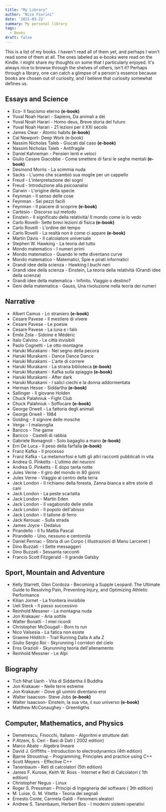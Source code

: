 ```yaml
---
title: "My Library"
author: "Nico Fiorini"
date: '2021-03-22'
summary: My personal library
tags: 
  - Books
draft: false
---
```


This is a list of my books. I haven't read all of them yet, and perhaps I won't read some of them at all. The ones labeled
as e-books were read on the Kindle. I might share my thoughts on some that I particularly enjoyed.
It's always nice to browse through the shelves of others, isn't it? Perhaps through a library, one can catch a glimpse of
a person's essence because books are chosen out of curiosity, and I believe that curiosity somewhat defines us.

## Essays and Science

<!-- | Author      | Title       |
| ----------- | ----------- |
| Header  asdklfjoaspdhfiopasdhdifophasdiopfhuiop    | Title       |
| Paragraph   | Text        | -->

* Eco- Il fascismo eterno **(e-book)**
* Yuval Noah Harari - Sapiens, Da animali a dèi
* Yuval Noah Harari - Homo deus, Breve storia del futuro
* Yuval Noah Harari - 21 lezioni per il XXI secolo
* James Clear - Atomic habits **(e-book)**
* Cal Newport- Deep Work (e-book)
* Nassim Nicholas Taleb - Giocati dal caso **(e-book)**
* Nassim Nicholas Taleb - Antifragile
* Daniel Kahneman - Pensieri lenti e veloci
* Giulio Cesare Giacobbe - Come smettere di farsi le seghe mentali **(e-book)**
* Desmond Morris - La scimmia nuda
* Sacks - L'uomo che scambiò sua moglie per un cappello
* Freud - L'interpretazione dei sogni
* Freud - Introduzione alla psicoanalisi
* Darwin - L'origine della specie
* Feynman - Il senso delle cose
* Feynman - Sei pezzi facili
* Feynman - Il piacere di scoprire **(e-book)**
* Cartesio - Discorso sul metodo
* Einstein - Il significato della relatività/ Il mondo come io lo vedo
* Carlo Rovelli- Sette brevi lezioni di fisica **(e-book)**
* Carlo Rovelli - L'ordine del tempo
* Carlo Rovelli - La realtà non è come ci appare **(e-book)**
* Martin Davis - Il calcolatore universale
* Stephen W. Hawking - La teoria del tutto
* Mondo matematico - I numeri primi
* Mondo matematico - Quando le rette diventano curve
* Mondo matematico - Matematici, Spie e pirati informatici
* Grandi idee della scienza - Hawking I buchi neri
* Grandi idee della scienza - Einstein, La teoria della relatività (Grandi idee della scienza)
* Grandi idee della matematica - Infinito. Viaggio o destino?
* Geni della matematica - Gauss, Una rivoluzione nella teoria dei numeri

## Narrative

* Albert Camus - Lo straniero **(e-book)**
* Cesare Pavese - Il mestiere di vivere
* Cesare Pavese - Le poesie
* Cesare Pavese - La luna e i falò
* Émile Zola - Sidoine e Médéric
* Italo Calvino - Le città invisibili
* Paolo Cognetti - Le otto montagne
* Haruki Murakami - Nel segno della pecora
* Haruki Murakami - Dance Dance Dance
* Haruki Murakami - L'arte di correre
* Haruki Murakami - La strana biblioteca **(e-book)**
* Haruki Murakami - Kafka sulla spiaggia **(e-book)**
* Haruki Murakami - After dark
* Haruki Murakami - I salici ciechi e la donna addormentata
* Herman Hesse - Siddartha **(e-book)**
* Sallinger - Il giovane Holden
* Chuck Palahniuk - Fight Club
* Chuck Palahniuk - Soffocare **(e-book)**
* George Orwell - La fattoria degli animali
* George Orwell - 1984
* Golding - Il signore delle mosche
* Verga - I malavoglia
* Baricco - The game
* Baricco - Castelli di rabbia
* Gabriele Romagnoli - Solo bagaglio a mano **(e-book)**
* Erri De Luca - Il peso della farfalla **(e-book)**
* Franz Kafka - Il processo
* Franz Kafka - La metamorfosi e tutti gli altri racconti pubblicati in vita
* Andrea G. Pinketts - L'ultimo dei neuroni
* Andrea G. Pinketts - E dopo tanta notte
* Jules Verne - Il giro del mondo in 80 giorni
* Jules Verne - Viaggio al centro della terra
* Jack London - Il richiamo della foresta, Zanna bianca e altre storie di cani
* Jack London - La peste scarlatta
* Jack London - Martin Eden
* Jack London - Il vagabondo delle stelle
* Jack London - Il popolo dell'abisso
* Jack London - Il tallone di ferro
* Jack Kerouac - Sulla strada
* James Joyce - Dedalus
* Pirandello - Il fu Mattia Pascal
* Pirandello - Uno, nessuno e centomila
* Daniel Pennac - Storia di un Corpo ( Illustrazioni di Manu Larcenet )
* Dino Buzzati - I Sette messaggeri
* Dino Buzzati - Sessanta racconti
* Francis Scott Fitzgerald - Il grande Gatsby

## Sport, Mountain and Adventure

* Kelly Starrett, Glen Cordoza - Becoming a Supple Leopard: The Ultimate Guide
  to Resolving Pain, Preventing Injury, and Optimizing Athletic Performance
* Kilian Jornet - La frontiera invisibile
* Ueli Steck - Il passo successivo
* Reinhold Messner - La montagna nuda
* Jon Krakauer - Aria sottile
* Walter Bonatti - I miei ricordi
* Christopher McDougall - Born to run
* Nico Valsesia - La fatica non esiste
* Graeme Hilditch - Trail Running Dalla A alla Z
* Giulio Sergio Roi - Skyrunning I corridori del cielo
* Eros Grazioli - Skyrunning teoria dell'allenamento
* Reinhold Messner - Le Alpi

## Biography 

* Tich Nhat Uanh - Vita di Siddartha il Buddha
* Jon Krakauer - Nelle terre estreme
* Jon Krakauer - Dove gli uomini diventano eroi
* Walter Isaacson- Steve Jobs **(e-book)**
* Walter Isaacson- Einstein, la sua vita, il suo universo **(e-book)**
* Matthew McConaughey - Greenligths

## Computer, Mathematics, and Physics

* Demetrescu, Finocchi, Italiano - Algoritmi e strutture dati
* P.Atzeni, S. Ceri - Basi di Dati ( 2002 edition)
* Marco Abate - Algebra lineare
* David J. Griffiths - Introduction to electrodynamics (4th edition)
* Bjarne Stroustrup - Programming, Principles and practice using C++
* Scott Meyers - Effective C++
* Tanenbaum - Reti di calcolatori (5th edition)
* James F. Kurose, Keith W. Ross - Internet e Reti di Calcolatori ( 1th edition)
* Christopher Negus - Linux
* Roger S. Pressman - Principi di Ingegneria del software ( 3th edition)
* M. Luise, G. M. Vitetta - Teoria dei segnali
* Ernesto Conte, Carmela Galdi - Fenomeni aleatori
* Andrew S. Tanenbaum, Herbert Bos - I moderni sistemi operativi
